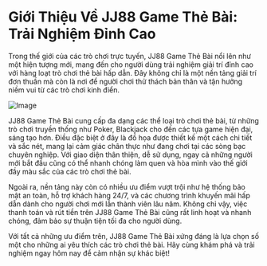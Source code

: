 # Giới Thiệu Về JJ88 Game Thẻ Bài: Trải Nghiệm Đỉnh Cao

Trong thế giới của các trò chơi trực tuyến, JJ88 Game Thẻ Bài nổi lên như một hiện tượng mới, mang đến cho người dùng trải nghiệm giải trí đỉnh cao với hàng loạt trò chơi thẻ bài hấp dẫn. Đây không chỉ là một nền tảng giải trí đơn thuần mà còn là nơi để người chơi thử thách bản thân và tận hưởng niềm vui từ các trò chơi kinh điển.

![Image](https://github.com/user-attachments/assets/bd51ea9f-0666-407b-a7a7-98ead6de688c)

JJ88 Game Thẻ Bài cung cấp đa dạng các thể loại trò chơi thẻ bài, từ những trò chơi truyền thống như Poker, Blackjack cho đến các tựa game hiện đại, sáng tạo hơn. Điều đặc biệt ở đây là đồ họa được thiết kế một cách chi tiết và sắc nét, mang lại cảm giác chân thực như đang chơi tại các sòng bạc chuyên nghiệp. Với giao diện thân thiện, dễ sử dụng, ngay cả những người mới bắt đầu cũng có thể nhanh chóng làm quen và hòa mình vào thế giới đầy màu sắc của các trò chơi thẻ bài.

Ngoài ra, nền tảng này còn có nhiều ưu điểm vượt trội như hệ thống bảo mật an toàn, hỗ trợ khách hàng 24/7, và các chương trình khuyến mãi hấp dẫn dành cho người chơi mới lẫn thành viên lâu năm. Không chỉ vậy, việc thanh toán và rút tiền trên JJ88 Game Thẻ Bài cũng rất linh hoạt và nhanh chóng, đảm bảo sự thuận tiện tối đa cho người dùng.

Với tất cả những ưu điểm trên, JJ88 Game Thẻ Bài xứng đáng là lựa chọn số một cho những ai yêu thích các trò chơi thẻ bài. Hãy cùng khám phá và trải nghiệm ngay hôm nay để cảm nhận sự khác biệt!